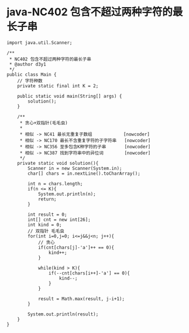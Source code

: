 # java-NC402 包含不超过两种字符的最长子串


    import java.util.Scanner;
    
    /**
     * NC402 包含不超过两种字符的最长子串
     * @author d3y1
     */
    public class Main {
        // 字符种数
        private static final int K = 2;
        
        public static void main(String[] args) {
            solution();
        }
    
        /**
         * 贪心+双指针(毛毛虫)
         * 
         * 相似 -> NC41 最长无重复子数组            [nowcoder]
         * 相似 -> NC170 最长不含重复字符的子字符串   [nowcoder]
         * 相似 -> NC356 至多包含K种字符的子串       [nowcoder]
         * 相似 -> NC387 找到字符串中的异位词        [nowcoder]
         */
        private static void solution(){
            Scanner in = new Scanner(System.in);
            char[] chars = in.nextLine().toCharArray();
    
            int n = chars.length;
            if(n <= K){
                System.out.println(n);
                return;
            }
    
            int result = 0;
            int[] cnt = new int[26];
            int kind = 0;
            // 双指针 毛毛虫
            for(int i=0,j=0; i<=j&&j<n; j++){
                // 贪心
                if(cnt[chars[j]-'a']++ == 0){
                    kind++;
                }
    
                while(kind > K){
                    if(--cnt[chars[i++]-'a'] == 0){
                        kind--;
                    }
                }
    
                result = Math.max(result, j-i+1);
            }
    
            System.out.println(result);
        }
    }

  

